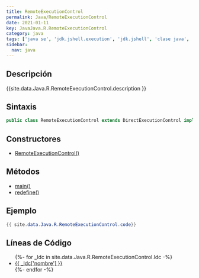 ```yaml
---
title: RemoteExecutionControl
permalink: Java/RemoteExecutionControl
date: 2021-01-11
key: JavaJava.R.RemoteExecutionControl
category: java
tags: ['java se', 'jdk.jshell.execution', 'jdk.jshell', 'clase java', 'Java 9']
sidebar: 
  nav: java
---
```


## Descripción
{{site.data.Java.R.RemoteExecutionControl.description }}

## Sintaxis
~~~java
public class RemoteExecutionControl extends DirectExecutionControl implements ExecutionControl
~~~

## Constructores
* [RemoteExecutionControl()](/Java/RemoteExecutionControl/RemoteExecutionControl/)

## Métodos
* [main()](/Java/RemoteExecutionControl/main)
* [redefine()](/Java/RemoteExecutionControl/redefine)

## Ejemplo
~~~java
{{ site.data.Java.R.RemoteExecutionControl.code}}
~~~

## Líneas de Código
<ul>
{%- for _ldc in site.data.Java.R.RemoteExecutionControl.ldc -%}
   <li>
       <a href="{{_ldc['url'] }}">{{ _ldc['nombre'] }}</a>
   </li>
{%- endfor -%}
</ul>
